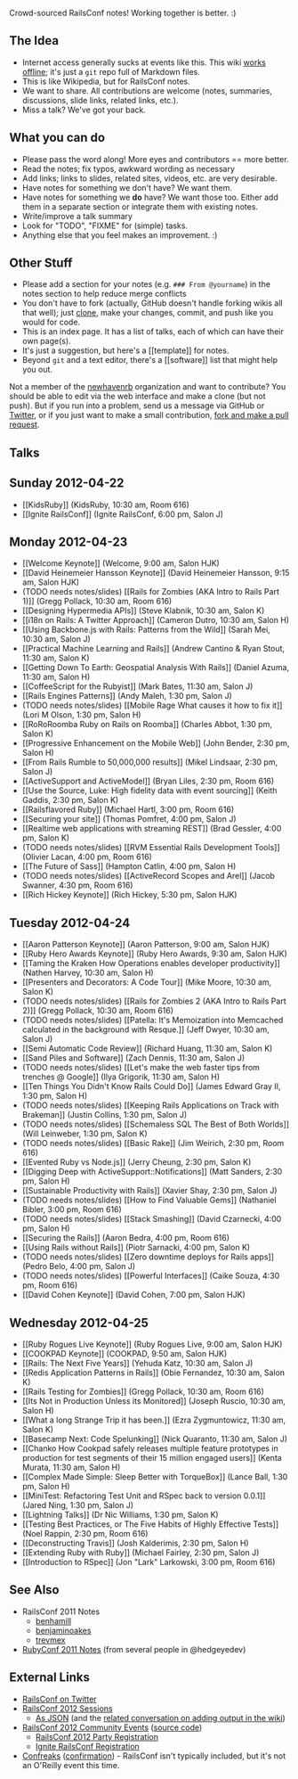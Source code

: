 Crowd-sourced RailsConf notes!  Working together is better.  :)

## The Idea

* Internet access generally sucks at events like this.  This wiki [works offline](https://github.com/newhavenrb/railsconf2012/wiki/_access); it's just a `git` repo full of Markdown files.
* This is like Wikipedia, but for RailsConf notes.
* We want to share.  All contributions are welcome (notes, summaries, discussions, slide links, related links, etc.).
* Miss a talk?  We've got your back.

## What you can do

* Please pass the word along!  More eyes and contributors == more better.
* Read the notes; fix typos, awkward wording as necessary
* Add links; links to slides, related sites, videos, etc. are very desirable.
* Have notes for something we don't have?  We want them.
* Have notes for something we **do** have?  We want those too.  Either add them in a separate section or integrate them with existing notes.
* Write/improve a talk summary
* Look for "TODO", "FIXME" for (simple) tasks.
* Anything else that you feel makes an improvement.  :)

## Other Stuff

* Please add a section for your notes (e.g. `### From @yourname`) in the notes section to help reduce merge conflicts
* You don't have to fork (actually, GitHub doesn't handle forking wikis all that well); just [clone](https://github.com/newhavenrb/railsconf2012/wiki/_access), make your changes, commit, and push like you would for code.
* This is an index page.  It has a list of talks, each of which can have their own page(s).
* It's just a suggestion, but here's a [[template]] for notes.
* Beyond `git` and a text editor, there's a [[software]] list that might help you out.

Not a member of the [newhavenrb](https://github.com/newhavenrb) organization and want to contribute?  You should be able to edit via the web interface and make a clone (but not push).  But if you run into a problem, send us a message via GitHub or [Twitter](http://twitter.com/newhavenrb), or if you just want to make a small contribution, [fork and make a pull request](https://github.com/newhavenrb/railsconf2012).

## Talks

## Sunday 2012-04-22

* [[KidsRuby]] (KidsRuby, 10:30 am, Room 616)
* [[Ignite RailsConf]] (Ignite RailsConf, 6:00 pm, Salon J)

## Monday 2012-04-23

* [[Welcome Keynote]] (Welcome, 9:00 am, Salon HJK)
* [[David Heinemeier Hansson Keynote]] (David Heinemeier Hansson, 9:15 am, Salon HJK)
* (TODO needs notes/slides) [[Rails for Zombies (AKA Intro to Rails Part 1)]] (Gregg Pollack, 10:30 am, Room 616)
* [[Designing Hypermedia APIs]] (Steve Klabnik, 10:30 am, Salon K)
* [[i18n on Rails: A Twitter Approach]] (Cameron Dutro, 10:30 am, Salon H)
* [[Using Backbone.js with Rails: Patterns from the Wild]] (Sarah Mei, 10:30 am, Salon J)
* [[Practical Machine Learning and Rails]] (Andrew Cantino & Ryan Stout, 11:30 am, Salon K)
* [[Getting Down To Earth: Geospatial Analysis With Rails]] (Daniel Azuma, 11:30 am, Salon H)
* [[CoffeeScript for the Rubyist]] (Mark Bates, 11:30 am, Salon J)
* [[Rails Engines Patterns]] (Andy Maleh, 1:30 pm, Salon J)
* (TODO needs notes/slides) [[Mobile Rage What causes it how to fix it]] (Lori M Olson, 1:30 pm, Salon H)
* [[RoRoRoomba Ruby on Rails on Roomba]] (Charles Abbot, 1:30 pm, Salon K)
* [[Progressive Enhancement on the Mobile Web]] (John Bender, 2:30 pm, Salon H)
* [[From Rails Rumble to 50,000,000 results]] (Mikel Lindsaar, 2:30 pm, Salon J)
* [[ActiveSupport and ActiveModel]] (Bryan Liles, 2:30 pm, Room 616)
* [[Use the Source, Luke: High fidelity data with event sourcing]] (Keith Gaddis, 2:30 pm, Salon K)
* [[Railsflavored Ruby]] (Michael Hartl, 3:00 pm, Room 616)
* [[Securing your site]] (Thomas Pomfret, 4:00 pm, Salon J)
* [[Realtime web applications with streaming REST]] (Brad Gessler, 4:00 pm, Salon K)
* (TODO needs notes/slides) [[RVM Essential Rails Development Tools]] (Olivier Lacan, 4:00 pm, Room 616)
* [[The Future of Sass]] (Hampton Catlin, 4:00 pm, Salon H)
* (TODO needs notes/slides) [[ActiveRecord Scopes and Arel]] (Jacob Swanner, 4:30 pm, Room 616)
* [[Rich Hickey Keynote]] (Rich Hickey, 5:30 pm, Salon HJK)

## Tuesday 2012-04-24

* [[Aaron Patterson Keynote]] (Aaron Patterson, 9:00 am, Salon HJK)
* [[Ruby Hero Awards Keynote]] (Ruby Hero Awards, 9:30 am, Salon HJK)
* [[Taming the Kraken How Operations enables developer productivity]] (Nathen Harvey, 10:30 am, Salon H)
* [[Presenters and Decorators: A Code Tour]] (Mike Moore, 10:30 am, Salon K)
* (TODO needs notes/slides) [[Rails for Zombies 2 (AKA Intro to Rails Part 2)]] (Gregg Pollack, 10:30 am, Room 616)
* (TODO needs notes/slides) [[Patella: It's Memoization into Memcached calculated in the background with Resque.]] (Jeff Dwyer, 10:30 am, Salon J)
* [[Semi Automatic Code Review]] (Richard Huang, 11:30 am, Salon K)
* [[Sand Piles and Software]] (Zach Dennis, 11:30 am, Salon J)
* (TODO needs notes/slides) [[Let's make the web faster tips from trenches @ Google]] (Ilya Grigorik, 11:30 am, Salon H)
* [[Ten Things You Didn't Know Rails Could Do]] (James Edward Gray II, 1:30 pm, Salon H)
* (TODO needs notes/slides) [[Keeping Rails Applications on Track with Brakeman]] (Justin Collins, 1:30 pm, Salon J)
* (TODO needs notes/slides) [[Schemaless SQL The Best of Both Worlds]] (Will Leinweber, 1:30 pm, Salon K)
* (TODO needs notes/slides) [[Basic Rake]] (Jim Weirich, 2:30 pm, Room 616)
* [[Evented Ruby vs Node.js]] (Jerry Cheung, 2:30 pm, Salon K)
* [[Digging Deep with ActiveSupport::Notifications]] (Matt Sanders, 2:30 pm, Salon H)
* [[Sustainable Productivity with Rails]] (Xavier Shay, 2:30 pm, Salon J)
* (TODO needs notes/slides) [[How to Find Valuable Gems]] (Nathaniel Bibler, 3:00 pm, Room 616)
* (TODO needs notes/slides) [[Stack Smashing]] (David Czarnecki, 4:00 pm, Salon H)
* [[Securing the Rails]] (Aaron Bedra, 4:00 pm, Room 616)
* [[Using Rails without Rails]] (Piotr Sarnacki, 4:00 pm, Salon K)
* (TODO needs notes/slides) [[Zero downtime deploys for Rails apps]] (Pedro Belo, 4:00 pm, Salon J)
* (TODO needs notes/slides) [[Powerful Interfaces]] (Caike Souza, 4:30 pm, Room 616)
* [[David Cohen Keynote]] (David Cohen, 7:00 pm, Salon HJK)

## Wednesday 2012-04-25

* [[Ruby Rogues Live Keynote]] (Ruby Rogues Live, 9:00 am, Salon HJK)
* [[COOKPAD Keynote]] (COOKPAD, 9:50 am, Salon HJK)
* [[Rails: The Next Five Years]] (Yehuda Katz, 10:30 am, Salon J)
* [[Redis Application Patterns in Rails]] (Obie Fernandez, 10:30 am, Salon K)
* [[Rails Testing for Zombies]] (Gregg Pollack, 10:30 am, Room 616)
* [[Its Not in Production Unless its Monitored]] (Joseph Ruscio, 10:30 am, Salon H)
* [[What a long Strange Trip it has been.]] (Ezra Zygmuntowicz, 11:30 am, Salon K)
* [[Basecamp Next: Code Spelunking]] (Nick Quaranto, 11:30 am, Salon J)
* [[Chanko How Cookpad safely releases multiple feature prototypes in production for test segments of their 15 million engaged users]] (Kenta Murata, 11:30 am, Salon H)
* [[Complex Made Simple: Sleep Better with TorqueBox]] (Lance Ball, 1:30 pm, Salon H)
* [[MiniTest: Refactoring Test Unit and RSpec back to version 0.0.1]] (Jared Ning, 1:30 pm, Salon J)
* [[Lightning Talks]] (Dr Nic Williams, 1:30 pm, Salon K)
* [[Testing Best Practices, or The Five Habits of Highly Effective Tests]] (Noel Rappin, 2:30 pm, Room 616)
* [[Deconstructing Travis]] (Josh Kalderimis, 2:30 pm, Salon H)
* [[Extending Ruby with Ruby]] (Michael Fairley, 2:30 pm, Salon J)
* [[Introduction to RSpec]] (Jon "Lark" Larkowski, 3:00 pm, Room 616)

## See Also

* RailsConf 2011 Notes
    * [benhamill](https://github.com/benhamill/railsconf_2011)
    * [benjaminoakes](https://github.com/benjaminoakes/railsconf2011/wiki)
    * [trevmex](http://trevmex.com/post/5656565549/railsconf-notes-from-trevor-lalish-menagh-trevmex?ff286a60)
* [RubyConf 2011 Notes](https://github.com/benjaminoakes/rubyconf2011/wiki) (from several people in @hedgeyedev)

## External Links

* [RailsConf on Twitter](http://twitter.com/railsconf)
* [RailsConf 2012 Sessions](http://railsconf2012.com/sessions)
    * [As JSON](http://railsconf2012.com/sessions.json) (and the [related conversation on adding output in the wiki](https://groups.google.com/forum/?fromgroups#!topic/newhavenrb/6LK72ZYLNoc))
* [RailsConf 2012 Community Events](http://railsconf.austinonrails.org/) ([source code](https://github.com/austinonrails/railsconf))
    * [RailsConf 2012 Party Registration](http://railsconf2012party.eventbrite.com/)
    * [Ignite RailsConf Registration](http://ignite-railsconf2012.eventbrite.com/)
* [Confreaks](http://confreaks.com/events) ([confirmation](http://blog.confreaks.net/2012/02/what-is-pending-in-the-queue/)) - RailsConf isn't typically included, but it's not an O'Reilly event this time.

<!-- TODO: change to http://confreaks.com/events/railsconf2012 (or the appropriate URL) once videos are posted -->
